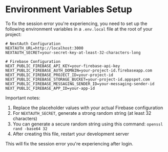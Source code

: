 # Environment Variables Setup

To fix the session error you're experiencing, you need to set up the following environment variables in a `.env.local` file at the root of your project:

```
# NextAuth Configuration
NEXTAUTH_URL=http://localhost:3000
NEXTAUTH_SECRET=your-secret-key-at-least-32-characters-long

# Firebase Configuration
NEXT_PUBLIC_FIREBASE_API_KEY=your-firebase-api-key
NEXT_PUBLIC_FIREBASE_AUTH_DOMAIN=your-project-id.firebaseapp.com
NEXT_PUBLIC_FIREBASE_PROJECT_ID=your-project-id
NEXT_PUBLIC_FIREBASE_STORAGE_BUCKET=your-project-id.appspot.com
NEXT_PUBLIC_FIREBASE_MESSAGING_SENDER_ID=your-messaging-sender-id
NEXT_PUBLIC_FIREBASE_APP_ID=your-app-id
```

Important notes:

1. Replace the placeholder values with your actual Firebase configuration
2. For `NEXTAUTH_SECRET`, generate a strong random string (at least 32 characters)
3. You can generate a secure random string using this command: `openssl rand -base64 32`
4. After creating this file, restart your development server

This will fix the session error you're experiencing after login.
